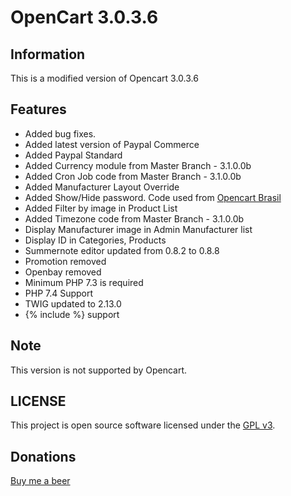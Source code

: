 # OpenCart 3.0.3.6

## Information

This is a modified version of Opencart 3.0.3.6

## Features

- Added bug fixes.
- Added latest version of Paypal Commerce
- Added Paypal Standard
- Added Currency module from Master Branch - 3.1.0.0b
- Added Cron Job code from Master Branch - 3.1.0.0b
- Added Manufacturer Layout Override
- Added Show/Hide password. Code used from <a href="https://github.com/opencartbrasil/opencartbrasil">Opencart Brasil</a>
- Added Filter by image in Product List
- Added Timezone code from Master Branch - 3.1.0.0b
- Display Manufacturer image in Admin Manufacturer list
- Display ID in Categories, Products
- Summernote editor updated from 0.8.2 to 0.8.8
- Promotion removed
- Openbay removed
- Minimum PHP 7.3 is required
- PHP 7.4 Support
- TWIG updated to 2.13.0
- {% include %} support

## Note

This version is not supported by Opencart.

## LICENSE
This project is open source software licensed under the [GPL v3](./LICENSE).

## Donations
<a href="https://www.paypal.com/cgi-bin/webscr?cmd=_donations&business=Q7MNMGFPFUM9E&item_name=Donation+for+a+beer&currency_code=EUR&source=url">Buy me a beer</a>